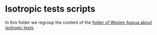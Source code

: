 # Isotropic tests scripts
In this folder we regroup the content of the [folder of Wesley Agoua about isotropic tests](https://gricad-gitlab.univ-grenoble-alpes.fr/legi/post-doc/2024/2024-postdoc-agoua-wesley/-/tree/main/test_iso).

